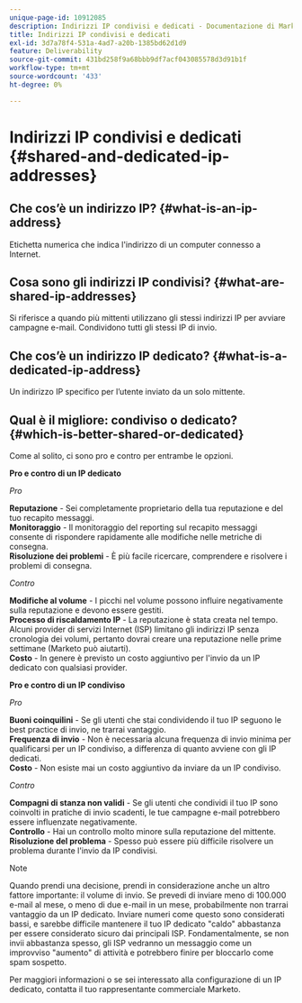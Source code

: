 ```yaml
---
unique-page-id: 10912085
description: Indirizzi IP condivisi e dedicati - Documentazione di Marketo - Documentazione del prodotto
title: Indirizzi IP condivisi e dedicati
exl-id: 3d7a78f4-531a-4ad7-a20b-1385bd62d1d9
feature: Deliverability
source-git-commit: 431bd258f9a68bbb9df7acf043085578d3d91b1f
workflow-type: tm+mt
source-wordcount: '433'
ht-degree: 0%

---
```


# Indirizzi IP condivisi e dedicati {#shared-and-dedicated-ip-addresses}

## Che cos’è un indirizzo IP? {#what-is-an-ip-address}

Etichetta numerica che indica l&#39;indirizzo di un computer connesso a Internet.

## Cosa sono gli indirizzi IP condivisi? {#what-are-shared-ip-addresses}

Si riferisce a quando più mittenti utilizzano gli stessi indirizzi IP per avviare campagne e-mail. Condividono tutti gli stessi IP di invio.

## Che cos’è un indirizzo IP dedicato? {#what-is-a-dedicated-ip-address}

Un indirizzo IP specifico per l’utente inviato da un solo mittente.

## Qual è il migliore: condiviso o dedicato? {#which-is-better-shared-or-dedicated}

Come al solito, ci sono pro e contro per entrambe le opzioni.

**Pro e contro di un IP dedicato**

_Pro_

**Reputazione** - Sei completamente proprietario della tua reputazione e del tuo recapito messaggi.\
**Monitoraggio** - Il monitoraggio del reporting sul recapito messaggi consente di rispondere rapidamente alle modifiche nelle metriche di consegna.\
**Risoluzione dei problemi** - È più facile ricercare, comprendere e risolvere i problemi di consegna.

_Contro_

**Modifiche al volume** - I picchi nel volume possono influire negativamente sulla reputazione e devono essere gestiti.\
**Processo di riscaldamento IP** - La reputazione è stata creata nel tempo. Alcuni provider di servizi Internet (ISP) limitano gli indirizzi IP senza cronologia dei volumi, pertanto dovrai creare una reputazione nelle prime settimane (Marketo può aiutarti).\
**Costo** - In genere è previsto un costo aggiuntivo per l&#39;invio da un IP dedicato con qualsiasi provider.

**Pro e contro di un IP condiviso**

_Pro_

**Buoni coinquilini** - Se gli utenti che stai condividendo il tuo IP seguono le best practice di invio, ne trarrai vantaggio.\
**Frequenza di invio** - Non è necessaria alcuna frequenza di invio minima per qualificarsi per un IP condiviso, a differenza di quanto avviene con gli IP dedicati.\
**Costo** - Non esiste mai un costo aggiuntivo da inviare da un IP condiviso.

_Contro_

**Compagni di stanza non validi** - Se gli utenti che condividi il tuo IP sono coinvolti in pratiche di invio scadenti, le tue campagne e-mail potrebbero essere influenzate negativamente.\
**Controllo** - Hai un controllo molto minore sulla reputazione del mittente.\
**Risoluzione del problema** - Spesso può essere più difficile risolvere un problema durante l&#39;invio da IP condivisi.

>[!NOTE]
>
>Quando prendi una decisione, prendi in considerazione anche un altro fattore importante: il volume di invio. Se prevedi di inviare meno di 100.000 e-mail al mese, o meno di due e-mail in un mese, probabilmente non trarrai vantaggio da un IP dedicato. Inviare numeri come questo sono considerati bassi, e sarebbe difficile mantenere il tuo IP dedicato &quot;caldo&quot; abbastanza per essere considerato sicuro dai principali ISP. Fondamentalmente, se non invii abbastanza spesso, gli ISP vedranno un messaggio come un improvviso &quot;aumento&quot; di attività e potrebbero finire per bloccarlo come spam sospetto.

Per maggiori informazioni o se sei interessato alla configurazione di un IP dedicato, contatta il tuo rappresentante commerciale Marketo.
